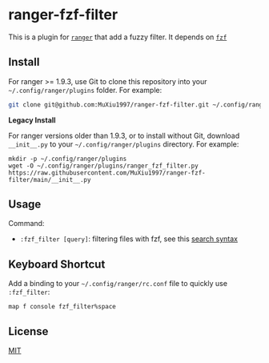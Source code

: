 # ranger-fzf-filter
This is a plugin for [`ranger`](https://github.com/ranger/ranger) that add a fuzzy filter.  It depends on [`fzf`](https://github.com/junegunn/fzf)



## Install

For ranger >= 1.9.3, use Git to clone this repository into your `~/.config/ranger/plugins` folder. For example:

```sh
git clone git@github.com:MuXiu1997/ranger-fzf-filter.git ~/.config/ranger/plugins/ranger_fzf_filter
```

**Legacy Install**

For ranger versions older than 1.9.3, or to install without Git, download `__init__.py` to your `~/.config/ranger/plugins` directory. For example:

```shell
mkdir -p ~/.config/ranger/plugins
wget -O ~/.config/ranger/plugins/ranger_fzf_filter.py https://raw.githubusercontent.com/MuXiu1997/ranger-fzf-filter/main/__init__.py
```



## Usage

Command:

- `:fzf_filter [query]`: filtering files with fzf, see this [search syntax](https://github.com/junegunn/fzf#search-syntax)



## Keyboard Shortcut

Add a binding to your `~/.config/ranger/rc.conf` file to quickly use `:fzf_filter`:

```
map f console fzf_filter%space
```



## License

[MIT](LICENSE)

